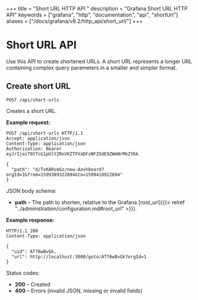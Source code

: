+++
title = "Short URL HTTP API "
description = "Grafana Short URL HTTP API"
keywords = ["grafana", "http", "documentation", "api", "shortUrl"]
aliases = ["/docs/grafana/v8.2/http_api/short_url/"]
+++

# Short URL API

Use this API to create shortened URLs. A short URL represents a longer URL containing complex query parameters in a smaller and simpler format.

## Create short URL

`POST /api/short-urls`

Creates a short URL.

**Example request:**

```http
POST /api/short-urls HTTP/1.1
Accept: application/json
Content-Type: application/json
Authorization: Bearer eyJrIjoiT0tTcG1pUlY2RnVKZTFVaDFsNFZXdE9ZWmNrMkZYbk

{
  "path": "d/TxKARsmGz/new-dashboard?orgId=1&from=1599389322894&to=1599410922894"
}
```

JSON body schema:

- **path** – The path to shorten, relative to the Grafana [root_url]({{< relref "../administration/configuration.md#root_url" >}}).

**Example response:**

```http
HTTP/1.1 200
Content-Type: application/json

{
  "uid": AT76wBvGk,
  "url": http://localhost:3000/goto/AT76wBvGk?orgId=1
}

```

Status codes:

- **200** – Created
- **400** – Errors (invalid JSON, missing or invalid fields)
